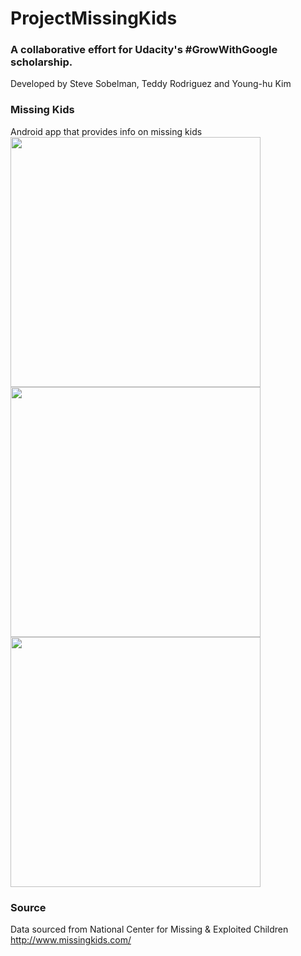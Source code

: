 # ProjectMissingKids
### A collaborative effort for Udacity's #GrowWithGoogle scholarship.
Developed by Steve Sobelman, Teddy Rodriguez and Young-hu Kim

### Missing Kids
Android app that provides info on missing kids
<br /><img src="https://raw.github.com/TROD-123/ProjectMissingKids/master/images/missingKidRecyclerView.png" height="400">          <img src="https://raw.github.com/TROD-123/ProjectMissingKids/master/images/missingKidDetailView1.png" height="400">          <img src="https://raw.github.com/TROD-123/ProjectMissingKids/master/images/missingKidDetailView2.png" height="400">

### Source
Data sourced from National Center for Missing & Exploited Children
http://www.missingkids.com/
